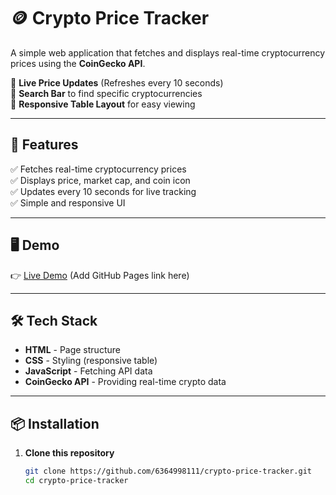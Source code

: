 # 🪙 Crypto Price Tracker

A simple web application that fetches and displays real-time cryptocurrency prices using the **CoinGecko API**.  

🔹 **Live Price Updates** (Refreshes every 10 seconds)  
🔹 **Search Bar** to find specific cryptocurrencies  
🔹 **Responsive Table Layout** for easy viewing  

---

## 🚀 **Features**
✅ Fetches real-time cryptocurrency prices  
✅ Displays price, market cap, and coin icon  
✅ Updates every 10 seconds for live tracking  
✅ Simple and responsive UI  

---

## 🖥️ **Demo**
👉 [Live Demo](index.html) (Add GitHub Pages link here)  

---

## 🛠️ **Tech Stack**
- **HTML** - Page structure  
- **CSS** - Styling (responsive table)  
- **JavaScript** - Fetching API data  
- **CoinGecko API** - Providing real-time crypto data  

---

## 📦 **Installation**
1. **Clone this repository**  
   ```sh
   git clone https://github.com/6364998111/crypto-price-tracker.git
   cd crypto-price-tracker
